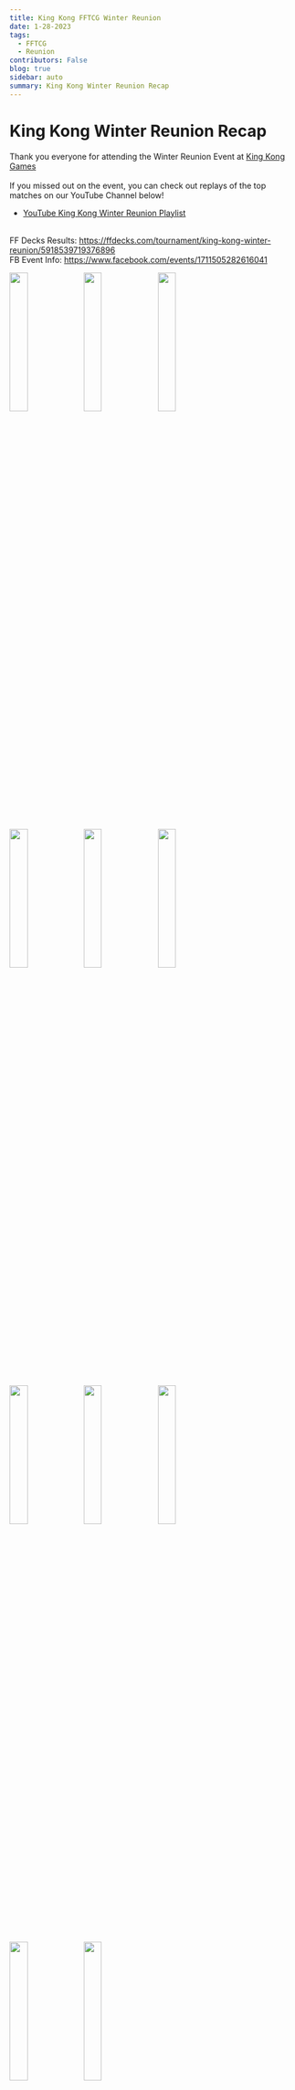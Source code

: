 ```yaml
---
title: King Kong FFTCG Winter Reunion
date: 1-28-2023
tags: 
  - FFTCG
  - Reunion
contributors: False
blog: true
sidebar: auto
summary: King Kong Winter Reunion Recap
---
```

<TagLinks />

# King Kong Winter Reunion Recap  

Thank you everyone for attending the Winter Reunion Event at <a href="about#king-kong-games">King Kong Games</a> <br><br>
If you missed out on the event, you can check out replays of the top matches on our YouTube Channel below! <br>
* <a href="https://www.youtube.com/playlist?list=PLFp150pyGXpASYOGXhsryqihu4AJsWALc">YouTube King Kong Winter Reunion Playlist</a> <br><br>

FF Decks Results: <a href="https://ffdecks.com/tournament/king-kong-winter-reunion/5918539719376896">https://ffdecks.com/tournament/king-kong-winter-reunion/5918539719376896</a><br>
FB Event Info: <a href="https://www.facebook.com/events/1711505282616041">https://www.facebook.com/events/1711505282616041</a>  <br>

<img src="https://scontent-sjc3-1.xx.fbcdn.net/v/t39.30808-6/327907603_549470710540377_7333574092763679981_n.jpg?_nc_cat=108&ccb=1-7&_nc_sid=5cd70e&_nc_ohc=hUOe_0ZZ7VYAX9Qjoup&_nc_ht=scontent-sjc3-1.xx&oh=00_AfC596UvC_je-UkXLeiMUkGjXrOoPqbO9ggvxIrrxPJHUw&oe=6412FAFF" width="25%">
<img src="https://scontent-sjc3-1.xx.fbcdn.net/v/t39.30808-6/325856045_454506423440286_496786756678393231_n.jpg?_nc_cat=107&ccb=1-7&_nc_sid=5cd70e&_nc_ohc=ATYwNrdufy4AX_osqDw&_nc_ht=scontent-sjc3-1.xx&oh=00_AfA6OrgOBBMb1YI--KKy4AUbdJJmmkbY2_EKgoe5D5Yaxw&oe=6412135D" width="25%">
<img src="https://scontent-sjc3-1.xx.fbcdn.net/v/t39.30808-6/328044275_5937692222942947_4347384255361028346_n.jpg?_nc_cat=102&ccb=1-7&_nc_sid=5cd70e&_nc_ohc=ywQS7DA-vdUAX-1BQh1&_nc_ht=scontent-sjc3-1.xx&oh=00_AfDKb6dyUacoE1UgcC56XsfpJ8baiFEOwVI9yquDzOAOOg&oe=6411172D" width="25%">
<img src="https://scontent-sjc3-1.xx.fbcdn.net/v/t39.30808-6/325873474_1595238820943197_2300333901404462399_n.jpg?_nc_cat=109&ccb=1-7&_nc_sid=5cd70e&_nc_ohc=h14ebncyoqIAX-EUyvj&_nc_ht=scontent-sjc3-1.xx&oh=00_AfCdmwKh7rNZRp6fxcg_83631Z9PdWaceWL6XMiaTAkQVg&oe=64114D89" width="25%">
<img src="https://scontent-sjc3-1.xx.fbcdn.net/v/t39.30808-6/328491064_2113980345659048_6010475345027409323_n.jpg?_nc_cat=110&ccb=1-7&_nc_sid=5cd70e&_nc_ohc=eO-Zw38B59UAX8s7Xu4&_nc_ht=scontent-sjc3-1.xx&oh=00_AfBSeEPymEz4kfLMgGFjhmkNh615527jn-cKrOOiSmXjrA&oe=6412407F" width="25%">
<img src="https://scontent-sjc3-1.xx.fbcdn.net/v/t39.30808-6/325498848_555690256486112_6272257347372608392_n.jpg?_nc_cat=107&ccb=1-7&_nc_sid=5cd70e&_nc_ohc=Rs8sSZFYQFQAX8g9PPE&_nc_ht=scontent-sjc3-1.xx&oh=00_AfAHmODWmVoPAOSV6hinenwrvBTH1oUPP3lxTlXJPnsrvA&oe=641201E6" width="25%">
<img src="https://scontent-sjc3-1.xx.fbcdn.net/v/t39.30808-6/325887949_1347051509451788_6394953161720470396_n.jpg?_nc_cat=111&ccb=1-7&_nc_sid=5cd70e&_nc_ohc=AoIVOsxvoYoAX8vxeYd&_nc_ht=scontent-sjc3-1.xx&oh=00_AfBO4epD6Rg3HRRkeIHaFacTVwkENSMeXN7xPMouRZvgIQ&oe=64123FBE" width="25%">
<img src="https://scontent-sjc3-1.xx.fbcdn.net/v/t39.30808-6/326981409_1166265977585606_3660064604396387395_n.jpg?_nc_cat=102&ccb=1-7&_nc_sid=5cd70e&_nc_ohc=sI6BYGujuowAX8zjrct&_nc_ht=scontent-sjc3-1.xx&oh=00_AfDNkFi059QMoyVFBQ6XYJW9gsy2Q8JRaQ_Veo8RbTZWwQ&oe=6411ADAC" width="25%">
<img src="https://scontent-sjc3-1.xx.fbcdn.net/v/t39.30808-6/327274620_889355119048655_6094880549610629409_n.jpg?_nc_cat=102&ccb=1-7&_nc_sid=5cd70e&_nc_ohc=kn2AgBzs4rgAX8LbPpP&_nc_ht=scontent-sjc3-1.xx&oh=00_AfA1hWMnZYiONEiYeUIsxXp-hwZz67oINCjGZiV2eheGdA&oe=6411F723" width="25%">
<img src="https://scontent-sjc3-1.xx.fbcdn.net/v/t39.30808-6/329075958_3428422307479047_4117012206048211617_n.jpg?_nc_cat=109&ccb=1-7&_nc_sid=5cd70e&_nc_ohc=3OdKWKOvJWcAX_r1IMQ&_nc_ht=scontent-sjc3-1.xx&oh=00_AfAI7JLWBN1dFGFkhkny99dJFqM2kAyCWsoZjCvxpEUdEw&oe=6412E2F4" width="25%">
<img src="https://scontent-sjc3-1.xx.fbcdn.net/v/t39.30808-6/332924554_604920121432211_8891558833312871117_n.jpg?_nc_cat=106&ccb=1-7&_nc_sid=5cd70e&_nc_ohc=xHCtE0ctuQQAX-6MAiM&_nc_ht=scontent-sjc3-1.xx&oh=00_AfA5NaXqeNWYlIy8-RUl0Ohu2YKr-7cIav1MYgtqEN3cYQ&oe=6412BB81" width="25%">
